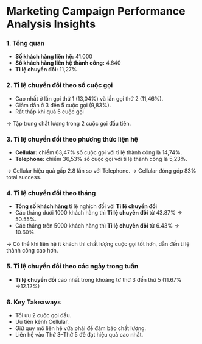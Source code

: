 #  Marketing Campaign Performance Analysis Insights

### 1. Tổng quan
- **Số khách hàng liên hệ:** 41.000
- **Số khách hàng liên hệ thành công:** 4.640
- **Tỉ lệ chuyển đổi:** 11,27%

### 2. Tỉ lệ chuyển đổi theo số cuộc gọi
- Cao nhất ở lần gọi thứ 1 (13,04%) và lần gọi thứ 2 (11,46%).
- Giảm dần ở 3 đến 5 cuộc gọi (9,83%).
- Rất thấp khi quá 5 cuộc gọi
  
→ Tập trung chất lượng trong 2 cuộc gọi đầu tiên.

### 3. Tỉ lệ chuyển đổi theo phương thức liện hệ
- **Cellular:** chiểm 63,47% số cuộc gọi với tỉ lệ thành công là 14,74%.
- **Telephone:** chiểm 36,53% số cuộc gọi với tỉ lệ thành công là  5,23%.
  
→ Cellular hiệu quả gấp 2.8 lần so với Telephone.
→ Cellular đóng góp 83% total success.

### 4. Tỉ lệ chuyển đổi theo tháng
- **Tổng số khách hàng** tỉ lệ nghịch đối với **Tỉ lệ chuyển đổi**
- Các tháng dưới 1000 khách hàng thì **Tỉ lệ chuyển đổi** từ 43.87% → 50.55%.
- Các tháng trên 5000 khách hàng thì **Tỉ lệ chuyển đổi** từ 6.43% → 10.60%.
  
→ Có thể khi liên hệ ít khách thì chất lượng cuộc gọi tốt hơn, dẫn đến tỉ lệ thành công cao hơn.

### 5. Tỉ lệ chuyển đổi theo các ngày trong tuần
- **Tỉ lệ chuyển đổi** cao nhất trong khoảng từ thứ 3 đến thứ 5 (11.67% →12.12%)  

### 6. Key Takeaways
- Tối ưu 2 cuộc gọi đầu.  
- Ưu tiên kênh Cellular.  
- Giữ quy mô liên hệ vừa phải để đảm bảo chất lượng.  
- Liên hệ vào Thứ 3–Thứ 5 để đạt hiệu quả cao nhất.  

